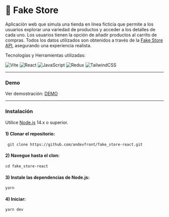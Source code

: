 # 🛒 Fake Store

Aplicación web que simula una tienda en línea ficticia que permite a los usuarios explorar una variedad de productos y acceder a los detalles de cada uno. Los usuarios tienen la opción de añadir productos al carrito de compras. Todos los datos utilizados son obtenidos a través de la [Fake Store API](https://fakestoreapi.com/), asegurando una experiencia realista.

Tecnologías y Herramientas utilizadas:

![Vite](https://img.shields.io/badge/Vite-646CFF?style=for-the-badge&logo=vite&logoColor=white)
![React](https://img.shields.io/badge/React-20232A?style=for-the-badge&logo=react&logoColor=61DAFB)
![JavaScript](https://img.shields.io/badge/JavaScript-F7DF1E?style=for-the-badge&logo=javascript&logoColor=black)
![Redux](https://img.shields.io/badge/Redux-764ABC?style=for-the-badge&logo=redux&logoColor=white)
![TailwindCSS](https://img.shields.io/badge/TailwindCSS-1e293b?style=for-the-badge&logo=tailwind-css&logoColor=38bdf8)

---

### Demo

Ver demostración: [DEMO](https://fakestore-andevfront.netlify.app/)

---

### Instalación

Utilice [Node.js](https://nodejs.org/en/download/) 14.x o superior.

#### 1) Clonar el repositorio:

     git clone https://github.com/andevfront/fake_store-react.git


#### 2) Navegue hasta el clon:

    cd fake_store-react

#### 3) Instale las dependencias de Node.js:

    yarn

#### 4) Iniciar:

    yarn dev
